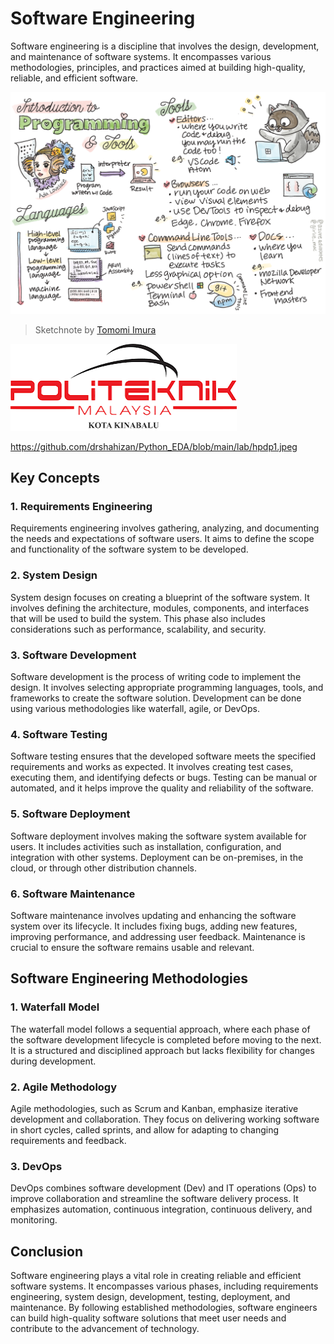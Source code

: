 # Software Engineering

Software engineering is a discipline that involves the design, development, and maintenance of software systems. It encompasses various methodologies, principles, and practices aimed at building high-quality, reliable, and efficient software.

![Introduction to web programming](/images/webdev-programming.png)
> Sketchnote by [Tomomi Imura](https://twitter.com/girlie_mac)

![Introduction to web programming](/images//poli%20kk.png)

https://github.com/drshahizan/Python_EDA/blob/main/lab/hpdp1.jpeg

## Key Concepts

### 1. Requirements Engineering
Requirements engineering involves gathering, analyzing, and documenting the needs and expectations of software users. It aims to define the scope and functionality of the software system to be developed.

### 2. System Design
System design focuses on creating a blueprint of the software system. It involves defining the architecture, modules, components, and interfaces that will be used to build the system. This phase also includes considerations such as performance, scalability, and security.

### 3. Software Development
Software development is the process of writing code to implement the design. It involves selecting appropriate programming languages, tools, and frameworks to create the software solution. Development can be done using various methodologies like waterfall, agile, or DevOps.

### 4. Software Testing
Software testing ensures that the developed software meets the specified requirements and works as expected. It involves creating test cases, executing them, and identifying defects or bugs. Testing can be manual or automated, and it helps improve the quality and reliability of the software.

### 5. Software Deployment
Software deployment involves making the software system available for users. It includes activities such as installation, configuration, and integration with other systems. Deployment can be on-premises, in the cloud, or through other distribution channels.

### 6. Software Maintenance
Software maintenance involves updating and enhancing the software system over its lifecycle. It includes fixing bugs, adding new features, improving performance, and addressing user feedback. Maintenance is crucial to ensure the software remains usable and relevant.

## Software Engineering Methodologies

### 1. Waterfall Model
The waterfall model follows a sequential approach, where each phase of the software development lifecycle is completed before moving to the next. It is a structured and disciplined approach but lacks flexibility for changes during development.

### 2. Agile Methodology
Agile methodologies, such as Scrum and Kanban, emphasize iterative development and collaboration. They focus on delivering working software in short cycles, called sprints, and allow for adapting to changing requirements and feedback.

### 3. DevOps
DevOps combines software development (Dev) and IT operations (Ops) to improve collaboration and streamline the software delivery process. It emphasizes automation, continuous integration, continuous delivery, and monitoring.

## Conclusion

Software engineering plays a vital role in creating reliable and efficient software systems. It encompasses various phases, including requirements engineering, system design, development, testing, deployment, and maintenance. By following established methodologies, software engineers can build high-quality software solutions that meet user needs and contribute to the advancement of technology.
